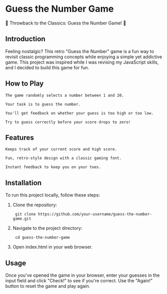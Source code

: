 # Guess the Number Game

🚀 Throwback to the Classics: Guess the Number Game! 🚀

## Introduction

Feeling nostalgic? This retro "Guess the Number" game is a fun way to revisit classic programming concepts while enjoying a simple yet addictive game. This project was inspired while I was revising my JavaScript skills, and I decided to build this game for fun.

## How to Play

    The game randomly selects a number between 1 and 20.

    Your task is to guess the number.

    You'll get feedback on whether your guess is too high or too low.

    Try to guess correctly before your score drops to zero!

## Features

    Keeps track of your current score and high score.
    
    Fun, retro-style design with a classic gaming font.

    Instant feedback to keep you on your toes.

## Installation

To run this project locally, follow these steps:

1. Clone the repository:

        git clone https://github.com/your-username/guess-the-number-game.git

2. Navigate to the project directory:

        cd guess-the-number-game

3. Open index.html in your web browser.

## Usage

Once you've opened the game in your browser, enter your guesses in the input field and click "Check!" to see if you're correct. Use the "Again!" button to reset the game and play again.
